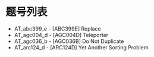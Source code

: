 # 题号列表

- AT_abc399_e - [ABC399E] Replace
- AT_agc004_d - [AGC004D] Teleporter
- AT_agc036_b - [AGC036B] Do Not Duplicate
- AT_arc124_d - [ARC124D] Yet Another Sorting Problem
